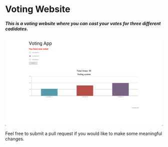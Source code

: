 # Voting Website

##### This is a voting website where you can cast your votes for three different cadidates.


<img src="https://github.com/ovandenbosch/voting-site/blob/cd7e8a3a70972c47f03b89f68f4a871daf0425fc/Home%20Screenshot.png" alt='Home Screenshot'>


Feel free to submit a pull request if you would like to make some meaningful changes.
